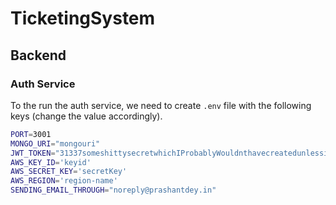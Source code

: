 # TicketingSystem


## Backend


### Auth Service

To the run the auth service, we need to create `.env` file with the following keys (change the value accordingly).

```bash
PORT=3001
MONGO_URI="mongouri"
JWT_TOKEN="31337someshittysecretwhichIProbablyWouldnthavecreatedunlessitwasreallyapaininass1337"
AWS_KEY_ID='keyid'
AWS_SECRET_KEY='secretKey'
AWS_REGION='region-name'
SENDING_EMAIL_THROUGH="noreply@prashantdey.in"
```